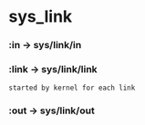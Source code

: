 # sys_link

### :in -> sys/link/in

### :link -> sys/link/link

```code
started by kernel for each link
```

### :out -> sys/link/out

